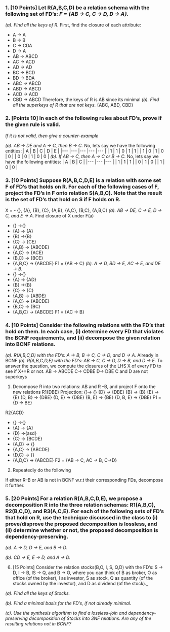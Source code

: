 ### 1. [10 Points] Let R(A,B,C,D) be a relation schema with the following set of FD’s: _F = {AB → C, C → D, D → A}._
_(a). Find all the keys of R._
First, find the closure of each attribute: 
- A -> A
- B -> B
- C -> CDA
- D -> A
- AB -> ABCD
- AC -> ACD
- AD -> AD
- BC -> BCD
- BD -> BDA
- ABC -> ABCD
- ABD -> ABCD
- ACD -> ACD
- CBD -> ABCD 
Therefore, the keys of R is AB since its minimal
_(b). Find all the superkeys of R that are not keys._
{ABC, ABD, CBD}
### 2. [Points 10] In each of the following rules about FD’s, prove if the given rule is valid.

_If it is not valid, then give a counter-example_

_(a). AB → DE and A → C, then B → C._
No, lets say we have the following entities: 
| A 	| B 	| C 	| D 	| E 	|
|---	|---	|---	|---	|---	|
| 1 	| 1 	| 0 	| 1 	| 1 	|
| 1 	| 0 	| 1 	| 0 	| 0 	|
| 0 	| 0 	| 1 	| 0 	| 0 	|
_(b). If AB → C, then A → C or B → C._
No, lets say we have the following entities: 
| A 	| B 	| C 	|
|---	|---	|---	|
| 1 	| 1 	| 1 	|
| 0 	| 1 	| 0 	|
| 1 	| 0 	| 0 	|
### 3. [10 Points] Suppose R(A,B,C,D,E) is a relation with some set F of FD’s that holds on R. For each of the following cases of F, project the FD’s in F onto relation S(A,B,C). Note that the result is the set of FD’s that hold on S if F holds on R.
X = -   {}, {A}, {B}, {C}, {A,B}, {A,C}, {B,C}, {A,B,C}
_(a). AB → DE, C → E, D → C, and E → A._
Find closure of X under F(a)
- {} ->{}  
- {A} -> {A} 
- {B} ->{B}
- {C} -> {CE}
- {A,B} -> {ABCDE}
- {A,C} -> {ACE}
- {B,C} -> {BCE}
- {A,B,C} -> {ABCDE}
F1 = {AB -> C}
_(b). A → D, BD → E, AC → E, and DE → B._
- {} ->{}  
- {A} -> {AD} 
- {B} ->{B}
- {C} -> {C}
- {A,B} -> {ABDE}
- {A,C} -> {ABCDE}
- {B,C} -> {BC}
- {A,B,C} -> {ABCDE}
F1 = {AC -> B}
### 4. [10 Points] Consider the following relations with the FD’s that hold on them. In each case, (i) determine every FD that violates the BCNF requirements, and (ii) decompose the given relation into BCNF relations.

_(a). R(A,B,C,D) with the FD’s: A → B, B → C, C → D, and D → A._
Already in BCNF 
_(b). R(A,B,C,D,E) with the FD’s: AB → C, C → D, D → B, and D → E._
To answer the question, we compute the closures of the LHS X of every FD to see if X+=R or not.
AB -> ABCDE
C-> CDBE
D-> DBE
C and D are not superkeys 

1. Decompose R into two relations: AB and R –B, and project F onto the new relations
R1{DBE} 
Projection: 
{}-> {}
{D} -> {DBE}
{B} ->  {B}
{E} -> {E}
{D, B} -> {DBE}
{D, E} -> {DBE}
{B, E} -> {BE}
{D, B, E} -> {DBE}
F1 = {D -> BE}

R2{ACD}
- {} ->{}  
- {A} -> {A} 
- {D} ->{asd}
- {C} -> {BCDE}
- {A,D} -> {}
- {A,C} -> {ABCDE}
- {D,C} -> {}
- {A,D,C} -> {ABCDE}
F2 = {AB -> C, AC -> B, C->D}
2. Repeatedly do the following 

If either R–B or AB is not in BCNF w.r.t their corresponding FDs, decompose it further.
### 5. [20 Points] For a relation R(A,B,C,D,E), we propose a decomposition R into the three relation schemas: R1(A,B,C), R2(B,C,D), and R3(A,C,E). For each of the following sets of FD’s that hold on R, use the technique discussed in the class to (i) prove/disprove the proposed decomposition is lossless, and (ii) determine whether or not, the proposed decomposition is dependency-preserving.

_(a). A → D, D → E, and B → D._

_(b). CD → E, E → D, and A → D._

6. [15 Points] Consider the relation stocks(B,O, I, S, Q,D) with the FD’s: S → D, I → B, IS → Q, and B → O, where you can think of B as broker, O as office (of the broker), I as investor, S as stock, Q as quantity (of the stocks owned by the investor), and D as dividend (of the stock)._

_(a). Find all the keys of Stocks._

_(b). Find a minimal basis for the FD’s, if not already minimal._

_(c). Use the synthesis algorithm to find a lossless-join and dependency-preserving_
_decomposition of Stocks into 3NF relations. Are any of the resulting relations_
_not in BCNF?_
